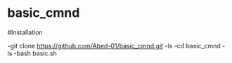 # basic_cmnd


#Installation 

-git clone https://github.com/Abed-01/basic_cmnd.git
-ls
-cd basic_cmnd
-ls
-bash basic.sh




